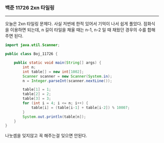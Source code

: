 ### 백준 11726 2xn 타일링
---

오늘은 2xn 타일링 문제다. 사실 저번에 한적 있어서 기억이 나서 쉽게 풀었다.
점화식을 이용하면 되는데, n 길이 타일을 채울 때는 n-1, n-2 일 때 채웠던 경우의 수를 합해주면 된다.

```JAVA
import java.util.Scanner;

public class Boj_11726 {

    public static void main(String[] args) {
        int n;
        int table[] = new int[1002];
        Scanner scanner = new Scanner(System.in);
        n = Integer.parseInt(scanner.nextLine());

        table[1] = 1;
        table[2] = 2;
        table[3] = 3;
        for (int i = 4; i <= n; i++) {
            table[i] = (table[i-1] + table[i-2]) % 10007;
        }
        System.out.println(table[n]);
    }
}

```

나눗셈을 잊지않고 꼭 해주는걸 잊으면 안된다.